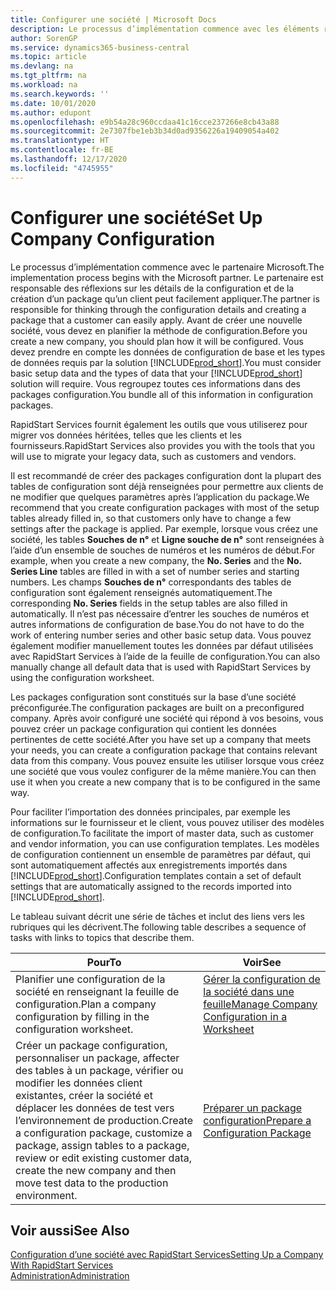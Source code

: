 ```yaml
---
title: Configurer une société | Microsoft Docs
description: Le processus d’implémentation commence avec les éléments requis par la solution Business Central. Vous regroupez toutes ces informations dans des packages configuration.
author: SorenGP
ms.service: dynamics365-business-central
ms.topic: article
ms.devlang: na
ms.tgt_pltfrm: na
ms.workload: na
ms.search.keywords: ''
ms.date: 10/01/2020
ms.author: edupont
ms.openlocfilehash: e9b54a28c960ccdaa41c16cce237266e8cb43a88
ms.sourcegitcommit: 2e7307fbe1eb3b34d0ad9356226a19409054a402
ms.translationtype: HT
ms.contentlocale: fr-BE
ms.lasthandoff: 12/17/2020
ms.locfileid: "4745955"
---
```

# <a name="set-up-company-configuration"></a><span data-ttu-id="faeef-104">Configurer une société</span><span class="sxs-lookup"><span data-stu-id="faeef-104">Set Up Company Configuration</span></span>
<span data-ttu-id="faeef-105">Le processus d’implémentation commence avec le partenaire Microsoft.</span><span class="sxs-lookup"><span data-stu-id="faeef-105">The implementation process begins with the Microsoft partner.</span></span> <span data-ttu-id="faeef-106">Le partenaire est responsable des réflexions sur les détails de la configuration et de la création d’un package qu’un client peut facilement appliquer.</span><span class="sxs-lookup"><span data-stu-id="faeef-106">The partner is responsible for thinking through the configuration details and creating a package that a customer can easily apply.</span></span> <span data-ttu-id="faeef-107">Avant de créer une nouvelle société, vous devez en planifier la méthode de configuration.</span><span class="sxs-lookup"><span data-stu-id="faeef-107">Before you create a new company, you should plan how it will be configured.</span></span> <span data-ttu-id="faeef-108">Vous devez prendre en compte les données de configuration de base et les types de données requis par la solution [!INCLUDE[prod_short](includes/prod_short.md)].</span><span class="sxs-lookup"><span data-stu-id="faeef-108">You must consider basic setup data and the types of data that your [!INCLUDE[prod_short](includes/prod_short.md)] solution will require.</span></span> <span data-ttu-id="faeef-109">Vous regroupez toutes ces informations dans des packages configuration.</span><span class="sxs-lookup"><span data-stu-id="faeef-109">You bundle all of this information in configuration packages.</span></span>

<span data-ttu-id="faeef-110">RapidStart Services fournit également les outils que vous utiliserez pour migrer vos données héritées, telles que les clients et les fournisseurs.</span><span class="sxs-lookup"><span data-stu-id="faeef-110">RapidStart Services also provides you with the tools that you will use to migrate your legacy data, such as customers and vendors.</span></span>  

<span data-ttu-id="faeef-111">Il est recommandé de créer des packages configuration dont la plupart des tables de configuration sont déjà renseignées pour permettre aux clients de ne modifier que quelques paramètres après l’application du package.</span><span class="sxs-lookup"><span data-stu-id="faeef-111">We recommend that you create configuration packages with most of the setup tables already filled in, so that customers only have to change a few settings after the package is applied.</span></span> <span data-ttu-id="faeef-112">Par exemple, lorsque vous créez une société, les tables **Souches de n°** et **Ligne souche de n°** sont renseignées à l’aide d’un ensemble de souches de numéros et les numéros de début.</span><span class="sxs-lookup"><span data-stu-id="faeef-112">For example, when you create a new company, the **No. Series** and the **No. Series Line** tables are filled in with a set of number series and starting numbers.</span></span> <span data-ttu-id="faeef-113">Les champs **Souches de n°** correspondants des tables de configuration sont également renseignés automatiquement.</span><span class="sxs-lookup"><span data-stu-id="faeef-113">The corresponding **No. Series** fields in the setup tables are also filled in automatically.</span></span> <span data-ttu-id="faeef-114">Il n’est pas nécessaire d’entrer les souches de numéros et autres informations de configuration de base.</span><span class="sxs-lookup"><span data-stu-id="faeef-114">You do not have to do the work of entering number series and other basic setup data.</span></span> <span data-ttu-id="faeef-115">Vous pouvez également modifier manuellement toutes les données par défaut utilisées avec RapidStart Services à l’aide de la feuille de configuration.</span><span class="sxs-lookup"><span data-stu-id="faeef-115">You can also manually change all default data that is used with RapidStart Services by using the configuration worksheet.</span></span>  

<span data-ttu-id="faeef-116">Les packages configuration sont constitués sur la base d’une société préconfigurée.</span><span class="sxs-lookup"><span data-stu-id="faeef-116">The configuration packages are built on a preconfigured company.</span></span> <span data-ttu-id="faeef-117">Après avoir configuré une société qui répond à vos besoins, vous pouvez créer un package configuration qui contient les données pertinentes de cette société.</span><span class="sxs-lookup"><span data-stu-id="faeef-117">After you have set up a company that meets your needs, you can create a configuration package that contains relevant data from this company.</span></span> <span data-ttu-id="faeef-118">Vous pouvez ensuite les utiliser lorsque vous créez une société que vous voulez configurer de la même manière.</span><span class="sxs-lookup"><span data-stu-id="faeef-118">You can then use it when you create a new company that is to be configured in the same way.</span></span>  

<span data-ttu-id="faeef-119">Pour faciliter l’importation des données principales, par exemple les informations sur le fournisseur et le client, vous pouvez utiliser des modèles de configuration.</span><span class="sxs-lookup"><span data-stu-id="faeef-119">To facilitate the import of master data, such as customer and vendor information, you can use configuration templates.</span></span> <span data-ttu-id="faeef-120">Les modèles de configuration contiennent un ensemble de paramètres par défaut, qui sont automatiquement affectés aux enregistrements importés dans [!INCLUDE[prod_short](includes/prod_short.md)].</span><span class="sxs-lookup"><span data-stu-id="faeef-120">Configuration templates contain a set of default settings that are automatically assigned to the records imported into [!INCLUDE[prod_short](includes/prod_short.md)].</span></span>

<span data-ttu-id="faeef-121">Le tableau suivant décrit une série de tâches et inclut des liens vers les rubriques qui les décrivent.</span><span class="sxs-lookup"><span data-stu-id="faeef-121">The following table describes a sequence of tasks with links to topics that describe them.</span></span>

|<span data-ttu-id="faeef-122">**Pour**</span><span class="sxs-lookup"><span data-stu-id="faeef-122">**To**</span></span>|<span data-ttu-id="faeef-123">**Voir**</span><span class="sxs-lookup"><span data-stu-id="faeef-123">**See**</span></span>|  
|------------|-------------|  
|<span data-ttu-id="faeef-124">Planifier une configuration de la société en renseignant la feuille de configuration.</span><span class="sxs-lookup"><span data-stu-id="faeef-124">Plan a company configuration by filling in the configuration worksheet.</span></span>|[<span data-ttu-id="faeef-125">Gérer la configuration de la société dans une feuille</span><span class="sxs-lookup"><span data-stu-id="faeef-125">Manage Company Configuration in a Worksheet</span></span>](admin-how-to-manage-company-configuration-in-a-worksheet.md)|  
|<span data-ttu-id="faeef-126">Créer un package configuration, personnaliser un package, affecter des tables à un package, vérifier ou modifier les données client existantes, créer la société et déplacer les données de test vers l’environnement de production.</span><span class="sxs-lookup"><span data-stu-id="faeef-126">Create a configuration package, customize a package, assign tables to a package, review or edit existing customer data, create the new company and then move test data to the production environment.</span></span>|[<span data-ttu-id="faeef-127">Préparer un package configuration</span><span class="sxs-lookup"><span data-stu-id="faeef-127">Prepare a Configuration Package</span></span>](admin-how-to-prepare-a-configuration-package.md)| 

## <a name="see-also"></a><span data-ttu-id="faeef-128">Voir aussi</span><span class="sxs-lookup"><span data-stu-id="faeef-128">See Also</span></span>  
[<span data-ttu-id="faeef-129">Configuration d’une société avec RapidStart Services</span><span class="sxs-lookup"><span data-stu-id="faeef-129">Setting Up a Company With RapidStart Services</span></span>](admin-set-up-a-company-with-rapidstart.md)  
[<span data-ttu-id="faeef-130">Administration</span><span class="sxs-lookup"><span data-stu-id="faeef-130">Administration</span></span>](admin-setup-and-administration.md)
